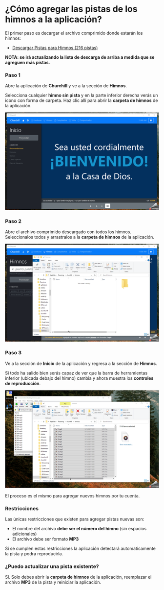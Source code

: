 # ¿Cómo agregar las pistas de los himnos a la aplicación?

El primer paso es decargar el archivo comprimido donde estarán los himnos:

- [Descargar Pistas para Himnos (216 pistas)](https://github.com/xtiam57/churchill/releases/download/v2.0.3-RC/himnos.zip)

**NOTA: se irá actualizando la lista de descarga de arriba a medida que se agreguen más pistas.**

### Paso 1
Abre la aplicación de **Churchill** y ve a la sección de **Himnos**.

Selecciona cualquier **himno sin pista** y en la parte inferior derecha verás un icono con forma de carpeta. Haz clic allí para abrir la **carpeta de himnos** de la aplicación.

![Paso 1](01.gif)

### Paso 2
Abre el archivo comprimido descargado con todos los himnos. Seleccionalos todos y arrastralos a la **carpeta de himnos** de la aplicación.

![Paso 2](02.gif)

### Paso 3
Ve a la sección de **Inicio** de la aplicación y regresa a la sección de **Himnos**.

Si todo ha salido bien serás capaz de ver que la barra de herramientas inferior (ubicada debajo del himno) cambia y ahora muestra los **controles de reproducción**.

![Paso 3](03.gif)

El proceso es el mismo para agregar nuevos himnos por tu cuenta.

### Restricciones
Las únicas restricciones que existen para agregar pistas nuevas son:
- El nombre del archivo **debe ser el número del himno** (sin espacios adicionales)
- El archivo debe ser formato **MP3**

Si se cumplen estas restricciones la aplicación detectará automaticamente la pista y podra reproducirla.

### ¿Puedo actualizar una pista existente?
Sí. Solo debes abrir la **carpeta de himnos** de la aplicación, reemplazar el archivo **MP3** de la pista y reiniciar la aplicación.
